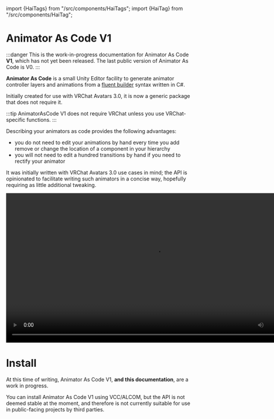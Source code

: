 ﻿import {HaiTags} from "/src/components/HaiTags";
import {HaiTag} from "/src/components/HaiTag";

# Animator As Code V1

<HaiTags>
<HaiTag isUniversal={true} />
</HaiTags>

:::danger
This is the work-in-progress documentation for Animator As Code **V1**, which has not yet been released. The last public version of Animator As Code is V0.
:::

**Animator As Code** is a small Unity Editor facility to generate animator controller layers and animations from a [fluent builder](https://en.wikipedia.org/wiki/Fluent_interface) syntax written in C#.

Initially created for use with VRChat Avatars 3.0, it is now a generic package that does not require it.

:::tip
AnimatorAsCode V1 does not require VRChat unless you use VRChat-specific functions.
:::

Describing your animators as code provides the following advantages:

- you do not need to edit your animations by hand every time you add remove or change the location of a component in your hierarchy
- you will not need to edit a hundred transitions by hand if you need to rectify your animator

It was initially written with VRChat Avatars 3.0 use cases in mind; the API is opinionated to facilitate writing such animators in a concise way,
hopefully requiring as little additional tweaking.

<video controls width="816" autostart="false">
    <source src={require('../../../static/unsorted_ghc/157751278-475538c7-3310-4fa5-9a87-3651c85eaa1c.mp4').default}/>
</video>

# Install

At this time of writing, Animator As Code V1, **and this documentation**, are a work in progress.

You can install Animator As Code V1 using VCC/ALCOM, but the API is not deemed stable at the moment, and therefore is not currently suitable
for use in public-facing projects by third parties.
